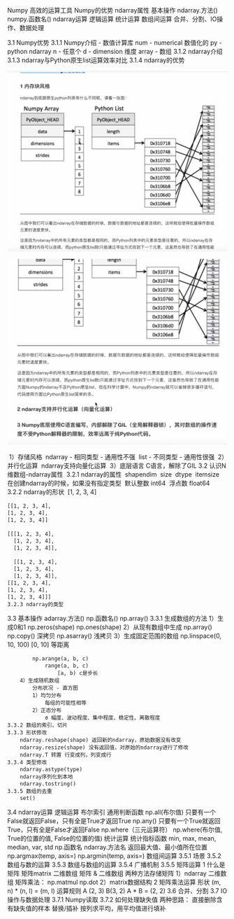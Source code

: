 Numpy 高效的运算工具
Numpy的优势
ndarray属性
基本操作
    ndarray.方法()
    numpy.函数名()
ndarray运算
    逻辑运算
    统计运算
    数组间运算
合并、分割、IO操作、数据处理

3.1 Numpy优势
    3.1.1 Numpy介绍 - 数值计算库
        num - numerical 数值化的
        py - python
        ndarray
            n - 任意个
            d - dimension 维度
            array - 数组
    3.1.2 ndarray介绍
    3.1.3 ndarray与Python原生list运算效率对比
    3.1.4 ndarray的优势

![IMG_EB5E0BC3BEA1-1](./img/IMG_EB5E0BC3BEA1-1.jpg)

![IMG_74A6DE1A8234-1](./img/IMG_74A6DE1A8234-1.jpg)

​        1）存储风格
​            ndarray - 相同类型 - 通用性不强
​            list - 不同类型 - 通用性很强
​        2）并行化运算
​            ndarray支持向量化运算
​        3）底层语言
​            C语言，解除了GIL
3.2 认识N维数组-ndarray属性
​    3.2.1 ndarray的属性
​        shape
​            ndim
​            size
​        dtype
​            itemsize
​        在创建ndarray的时候，如果没有指定类型
​        默认
​            整数 int64
​            浮点数 float64
​    3.2.2 ndarray的形状
​    [1, 2, 3, 4]

    [[1, 2, 3, 4],
    [1, 2, 3, 4],
    [1, 2, 3, 4]]
    
    [[[1, 2, 3, 4],
      [1, 2, 3, 4],
      [1, 2, 3, 4]],
    
      [[1, 2, 3, 4],
      [1, 2, 3, 4],
      [1, 2, 3, 4]],
    [[1, 2, 3, 4],
    [1, 2, 3, 4],
    [1, 2, 3, 4]]]
    3.2.3 ndarray的类型

3.3 基本操作
    adarray.方法()
    np.函数名()
        np.array()
    3.3.1 生成数组的方法
        1）生成0和1
            np.zeros(shape)
            np.ones(shape)
        2）从现有数组中生成
            np.array() np.copy() 深拷贝
            np.asarray() 浅拷贝
        3）生成固定范围的数组
            np.linspace(0, 10, 100)
                [0, 10] 等距离

            np.arange(a, b, c)
                range(a, b, c)
                    [a, b) c是步长
        4）生成随机数组
            分布状况 - 直方图
            1）均匀分布
                每组的可能性相等
            2）正态分布
                σ 幅度、波动程度、集中程度、稳定性、离散程度
    3.3.2 数组的索引、切片
    3.3.3 形状修改
        ndarray.reshape(shape) 返回新的ndarray，原始数据没有改变
        ndarray.resize(shape) 没有返回值，对原始的ndarray进行了修改
        ndarray.T 转置 行变成列，列变成行
    3.3.4 类型修改
        ndarray.astype(type)
        ndarray序列化到本地
        ndarray.tostring()
    3.3.5 数组的去重
        set()

3.4 ndarray运算
    逻辑运算
        布尔索引
        通用判断函数
            np.all(布尔值)
                只要有一个False就返回False，只有全是True才返回True
            np.any()
                只要有一个True就返回True，只有全是False才返回False
        np.where（三元运算符）
            np.where(布尔值, True的位置的值, False的位置的值)
    统计运算
        统计指标函数
            min, max, mean, median, var, std
            np.函数名
            ndarray.方法名
        返回最大值、最小值所在位置
            np.argmax(temp, axis=)
            np.argmin(temp, axis=)
    数组间运算
        3.5.1 场景
        3.5.2 数组与数的运算
        3.5.3 数组与数组的运算
            3.5.4 广播机制
        3.5.5 矩阵运算
            1 什么是矩阵
                矩阵matrix 二维数组
                矩阵 & 二维数组
                两种方法存储矩阵
                    1）ndarray 二维数组
                        矩阵乘法：
                            np.matmul
                            np.dot
                    2）matrix数据结构
            2 矩阵乘法运算
                形状
                    (m, n) * (n, l) = (m, l)
                运算规则
                    A (2, 3) B(3, 2)
                    A * B = (2, 2)
3.6 合并、分割
3.7 IO操作与数据处理
    3.7.1 Numpy读取
    3.7.2 如何处理缺失值
        两种思路：
            直接删除含有缺失值的样本
            替换/插补
                按列求平均，用平均值进行填补